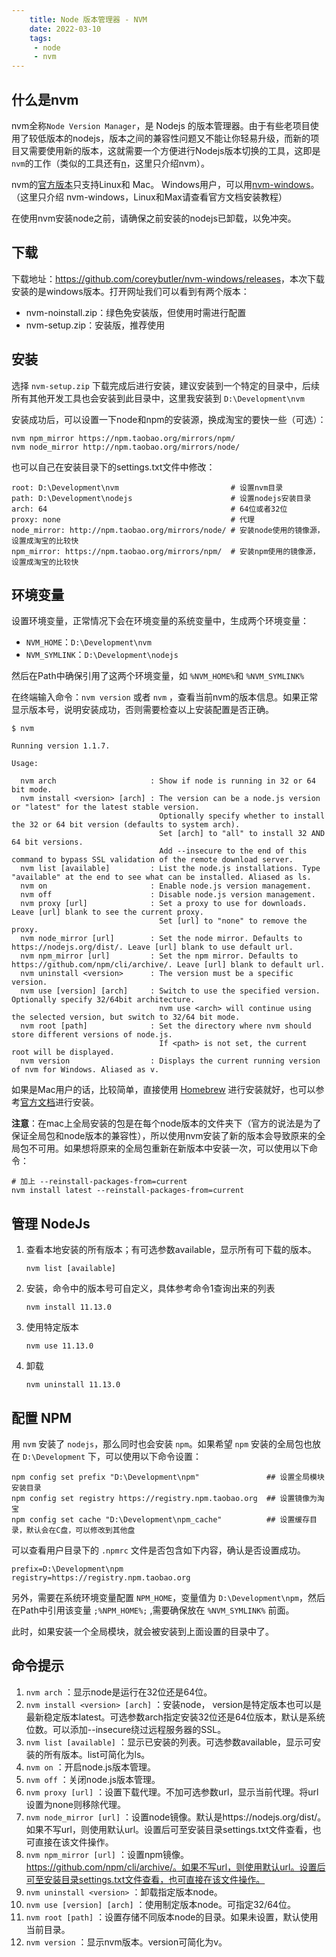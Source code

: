 ```yaml
---
    title: Node 版本管理器 - NVM
    date: 2022-03-10
    tags:
     - node
     - nvm
---
```


<Boxx/>

## 什么是nvm
nvm全称`Node Version Manager`，是 Nodejs 的版本管理器。由于有些老项目使用了较低版本的nodejs，版本之间的兼容性问题又不能让你轻易升级，而新的项目又需要使用新的版本，这就需要一个方便进行Nodejs版本切换的工具，这即是`nvm`的工作（类似的工具还有[n](https://github.com/tj/n)，这里只介绍nvm）。

nvm的[官方版本](https://github.com/nvm-sh/nvm)只支持Linux和 Mac。 Windows用户，可以用[nvm-windows](https://github.com/coreybutler/nvm-windows)。（这里只介绍 nvm-windows，Linux和Max请查看官方文档安装教程）

在使用nvm安装node之前，请确保之前安装的nodejs已卸载，以免冲突。

## 下载

下载地址：<https://github.com/coreybutler/nvm-windows/releases>，本次下载安装的是windows版本。打开网址我们可以看到有两个版本：
- nvm-noinstall.zip：绿色免安装版，但使用时需进行配置
- nvm-setup.zip：安装版，推荐使用

## 安装

选择 `nvm-setup.zip` 下载完成后进行安装，建议安装到一个特定的目录中，后续所有其他开发工具也会安装到此目录中，这里我安装到 `D:\Development\nvm`

安装成功后，可以设置一下node和npm的安装源，换成淘宝的要快一些（可选）：
```shell script
nvm npm_mirror https://npm.taobao.org/mirrors/npm/
nvm node_mirror http://npm.taobao.org/mirrors/node/
```

也可以自己在安装目录下的settings.txt文件中修改：
```shell script
root: D:\Development\nvm                         # 设置nvm目录
path: D:\Development\nodejs                      # 设置nodejs安装目录
arch: 64                                         # 64位或者32位
proxy: none                                      # 代理
node_mirror: http://npm.taobao.org/mirrors/node/ # 安装node使用的镜像源，设置成淘宝的比较快
npm_mirror: https://npm.taobao.org/mirrors/npm/  # 安装npm使用的镜像源，设置成淘宝的比较快
```

## 环境变量

设置环境变量，正常情况下会在环境变量的系统变量中，生成两个环境变量：
- `NVM_HOME`：`D:\Development\nvm`
- `NVM_SYMLINK`：`D:\Development\nodejs`

然后在Path中确保引用了这两个环境变量，如 `%NVM_HOME%`和 `%NVM_SYMLINK%`

在终端输入命令：`nvm version` 或者 `nvm` ，查看当前nvm的版本信息。如果正常显示版本号，说明安装成功，否则需要检查以上安装配置是否正确。

```shell script
$ nvm

Running version 1.1.7.

Usage:

  nvm arch                     : Show if node is running in 32 or 64 bit mode.
  nvm install <version> [arch] : The version can be a node.js version or "latest" for the latest stable version.
                                 Optionally specify whether to install the 32 or 64 bit version (defaults to system arch).
                                 Set [arch] to "all" to install 32 AND 64 bit versions.
                                 Add --insecure to the end of this command to bypass SSL validation of the remote download server.
  nvm list [available]         : List the node.js installations. Type "available" at the end to see what can be installed. Aliased as ls.
  nvm on                       : Enable node.js version management.
  nvm off                      : Disable node.js version management.
  nvm proxy [url]              : Set a proxy to use for downloads. Leave [url] blank to see the current proxy.
                                 Set [url] to "none" to remove the proxy.
  nvm node_mirror [url]        : Set the node mirror. Defaults to https://nodejs.org/dist/. Leave [url] blank to use default url.
  nvm npm_mirror [url]         : Set the npm mirror. Defaults to https://github.com/npm/cli/archive/. Leave [url] blank to default url.
  nvm uninstall <version>      : The version must be a specific version.
  nvm use [version] [arch]     : Switch to use the specified version. Optionally specify 32/64bit architecture.
                                 nvm use <arch> will continue using the selected version, but switch to 32/64 bit mode.
  nvm root [path]              : Set the directory where nvm should store different versions of node.js.
                                 If <path> is not set, the current root will be displayed.
  nvm version                  : Displays the current running version of nvm for Windows. Aliased as v.

```

如果是Mac用户的话，比较简单，直接使用 [Homebrew](https://brew.sh/index_zh-cn) 进行安装就好，也可以参考[官方文档](https://github.com/nvm-sh/nvm)进行安装。

**注意**：在mac上全局安装的包是在每个node版本的文件夹下（官方的说法是为了保证全局包和node版本的兼容性），所以使用nvm安装了新的版本会导致原来的全局包不可用。如果想将原来的全局包重新在新版本中安装一次，可以使用以下命令：

```shell script
# 加上 --reinstall-packages-from=current
nvm install latest --reinstall-packages-from=current
```

## 管理 NodeJs

1. 查看本地安装的所有版本；有可选参数available，显示所有可下载的版本。
    ```shell script
    nvm list [available]
    ```

1. 安装，命令中的版本号可自定义，具体参考命令1查询出来的列表
    ```shell script
    nvm install 11.13.0
    ```

1. 使用特定版本
    ```shell script
    nvm use 11.13.0
    ```

1. 卸载
    ```shell script
    nvm uninstall 11.13.0
    ```

## 配置 NPM

用 `nvm` 安装了 `nodejs`，那么同时也会安装 `npm`。如果希望 `npm` 安装的全局包也放在 `D:\Development` 下，可以使用以下命令设置：
```shell script
npm config set prefix "D:\Development\npm"               ## 设置全局模块安装目录
npm config set registry https://registry.npm.taobao.org  ## 设置镜像为淘宝
npm config set cache "D:\Development\npm_cache"          ## 设置缓存目录，默认会在C盘，可以修改到其他盘
```

可以查看用户目录下的 `.npmrc` 文件是否包含如下内容，确认是否设置成功。
```shell script
prefix=D:\Development\npm
registry=https://registry.npm.taobao.org
```

另外，需要在系统环境变量配置 `NPM_HOME`，变量值为 `D:\Development\npm`，然后在Path中引用该变量 `;%NPM_HOME%;` ,需要确保放在 `%NVM_SYMLINK%` 前面。

此时，如果安装一个全局模块，就会被安装到上面设置的目录中了。

## 命令提示

1. `nvm arch` ：显示node是运行在32位还是64位。
1. `nvm install <version> [arch]` ：安装node， version是特定版本也可以是最新稳定版本latest。可选参数arch指定安装32位还是64位版本，默认是系统位数。可以添加--insecure绕过远程服务器的SSL。
1. `nvm list [available]` ：显示已安装的列表。可选参数available，显示可安装的所有版本。list可简化为ls。
1. `nvm on` ：开启node.js版本管理。
1. `nvm off` ：关闭node.js版本管理。
1. `nvm proxy [url]` ：设置下载代理。不加可选参数url，显示当前代理。将url设置为none则移除代理。
1. `nvm node_mirror [url]` ：设置node镜像。默认是https://nodejs.org/dist/。如果不写url，则使用默认url。设置后可至安装目录settings.txt文件查看，也可直接在该文件操作。
1. `nvm npm_mirror [url]` ：设置npm镜像。https://github.com/npm/cli/archive/。如果不写url，则使用默认url。设置后可至安装目录settings.txt文件查看，也可直接在该文件操作。
1. `nvm uninstall <version>` ：卸载指定版本node。
1. `nvm use [version] [arch]` ：使用制定版本node。可指定32/64位。
1. `nvm root [path]` ：设置存储不同版本node的目录。如果未设置，默认使用当前目录。
1. `nvm version` ：显示nvm版本。version可简化为v。

